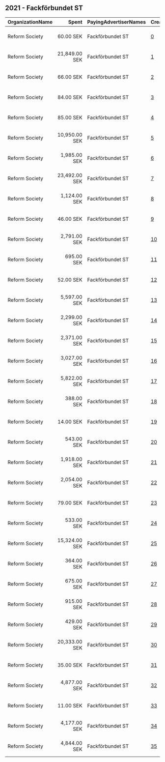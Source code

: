 ## 2021 - Fackförbundet ST 
|OrganizationName|Spent|PayingAdvertiserNames|CreativeUrls|Impressions|Genders|AgeBrackets|CountryCodes|BillingAddresses|CandidateBallotInformation|
|:---|---:|:---|:---|---:|:---|:---|:---|:---|:---|
|Reform Society|60.00 SEK|Fackförbundet ST|[0](https://www.snap.com/political-ads/asset/9c94022809d177ba5543a3034fc33ae6b9fec232b1d09a860133fdcf2ab4b3b7?mediaType=png)|2,527||25-34|sweden|"Kungsgatan 18,Stockholm,111 35,SE"||
|Reform Society|21,849.00 SEK|Fackförbundet ST|[1](https://www.snap.com/political-ads/asset/a3b7b6d036c53fcddc2d325c968352832d20e7778c6839d3fd752d1fbddd940a?mediaType=mp4)|389,137||25-34|sweden|"Kungsgatan 18,Stockholm,111 35,SE"||
|Reform Society|66.00 SEK|Fackförbundet ST|[2](https://www.snap.com/political-ads/asset/b33bd510d63ad611fe1e588fe819b77d93ae56f44aa39c2a49692ed3a184aaaa?mediaType=mp4)|3,733||25-34|sweden|"Kungsgatan 18,Stockholm,111 35,SE"||
|Reform Society|84.00 SEK|Fackförbundet ST|[3](https://www.snap.com/political-ads/asset/0300ac69a669c179b548153d37003fc7da018aa35c168080a5a3f1133b3e1849?mediaType=png)|3,660||25-34|sweden|"Kungsgatan 18,Stockholm,111 35,SE"||
|Reform Society|85.00 SEK|Fackförbundet ST|[4](https://www.snap.com/political-ads/asset/c117b3a687bcfdd60e130ea9070ee39a620bdc18d37400356e67b20c21f26a54?mediaType=png)|3,449||25-34|sweden|"Kungsgatan 18,Stockholm,111 35,SE"||
|Reform Society|10,950.00 SEK|Fackförbundet ST|[5](https://www.snap.com/political-ads/asset/1554df2a032029fbcbdcb350434b8efb2507b8d337ec630ba0aec041eeddcbee?mediaType=png)|190,229||25-34|sweden|"Kungsgatan 18,Stockholm,111 35,SE"||
|Reform Society|1,985.00 SEK|Fackförbundet ST|[6](https://www.snap.com/political-ads/asset/ace17fa5c31baab69703428613e8d61fa46d6d2e80639009df2936adaf018c2a?mediaType=png)|42,759||25-34|sweden|"Kungsgatan 18,Stockholm,111 35,SE"||
|Reform Society|23,492.00 SEK|Fackförbundet ST|[7](https://www.snap.com/political-ads/asset/b33bd510d63ad611fe1e588fe819b77d93ae56f44aa39c2a49692ed3a184aaaa?mediaType=mp4)|398,442||25-34|sweden|"Kungsgatan 18,Stockholm,111 35,SE"||
|Reform Society|1,124.00 SEK|Fackförbundet ST|[8](https://www.snap.com/political-ads/asset/7b74e209709d62b10455065ee34e0ae892b1488e34a1ab70f832f2b06d552cd7?mediaType=png)|29,291||25-34|sweden|"Kungsgatan 18,Stockholm,111 35,SE"||
|Reform Society|46.00 SEK|Fackförbundet ST|[9](https://www.snap.com/political-ads/asset/94658720cc74f9cac367e1a991cdc8e7452db293ea7172b604d8390f29140aae?mediaType=png)|2,594||20-49|sweden|"Kungsgatan 18,Stockholm,111 35,SE"||
|Reform Society|2,791.00 SEK|Fackförbundet ST|[10](https://www.snap.com/political-ads/asset/4906d48c5a5dc90019f70648a2b94543735d9e3636d515fcf8a9521d57a4723b?mediaType=png)|91,178||25-34|sweden|"Kungsgatan 18,Stockholm,111 35,SE"||
|Reform Society|695.00 SEK|Fackförbundet ST|[11](https://www.snap.com/political-ads/asset/1554df2a032029fbcbdcb350434b8efb2507b8d337ec630ba0aec041eeddcbee?mediaType=png)|18,283||25-34|sweden|"Kungsgatan 18,Stockholm,111 35,SE"||
|Reform Society|52.00 SEK|Fackförbundet ST|[12](https://www.snap.com/political-ads/asset/4d277a3604324ba893990a15c162a4cce7b885c77fd54e766b01526dc1785b85?mediaType=png)|3,017||25-34|sweden|"Kungsgatan 18,Stockholm,111 35,SE"||
|Reform Society|5,597.00 SEK|Fackförbundet ST|[13](https://www.snap.com/political-ads/asset/4906d48c5a5dc90019f70648a2b94543735d9e3636d515fcf8a9521d57a4723b?mediaType=png)|102,171||25-34|sweden|"Kungsgatan 18,Stockholm,111 35,SE"||
|Reform Society|2,299.00 SEK|Fackförbundet ST|[14](https://www.snap.com/political-ads/asset/fbd2b44ba30dc65447cd596e2c204a41d80ab758e242e6aebc66f92e55ccf04e?mediaType=png)|81,810||20-40|sweden|"Kungsgatan 18,Stockholm,111 35,SE"||
|Reform Society|2,371.00 SEK|Fackförbundet ST|[15](https://www.snap.com/political-ads/asset/9e97dbd6844bb6e89b78b1746f4bc833f2fd31da81958cd859dd1df43654c8f4?mediaType=png)|57,853||25-34|sweden|"Kungsgatan 18,Stockholm,111 35,SE"||
|Reform Society|3,027.00 SEK|Fackförbundet ST|[16](https://www.snap.com/political-ads/asset/4906d48c5a5dc90019f70648a2b94543735d9e3636d515fcf8a9521d57a4723b?mediaType=png)|94,269||20-40|sweden|"Kungsgatan 18,Stockholm,111 35,SE"||
|Reform Society|5,822.00 SEK|Fackförbundet ST|[17](https://www.snap.com/political-ads/asset/ad85876f3f3195e39d52d6a31669f7148984856c7d0d4851d9dba151e812821d?mediaType=png)|175,316||20-49|sweden|"Kungsgatan 18,Stockholm,111 35,SE"||
|Reform Society|388.00 SEK|Fackförbundet ST|[18](https://www.snap.com/political-ads/asset/7bb184cd45c90d036435b482bdb16f8c9b2dbb59363fb2015f3aef4bd5755951?mediaType=png)|11,631||20-40|sweden|"Kungsgatan 18,Stockholm,111 35,SE"||
|Reform Society|14.00 SEK|Fackförbundet ST|[19](https://www.snap.com/political-ads/asset/a3b7b6d036c53fcddc2d325c968352832d20e7778c6839d3fd752d1fbddd940a?mediaType=mp4)|747||25-34|sweden|"Kungsgatan 18,Stockholm,111 35,SE"||
|Reform Society|543.00 SEK|Fackförbundet ST|[20](https://www.snap.com/political-ads/asset/9e97dbd6844bb6e89b78b1746f4bc833f2fd31da81958cd859dd1df43654c8f4?mediaType=png)|18,429||20-40|sweden|"Kungsgatan 18,Stockholm,111 35,SE"||
|Reform Society|1,918.00 SEK|Fackförbundet ST|[21](https://www.snap.com/political-ads/asset/a944279f67edad9ae992ad79bb15763b50ef80f0bae9c5625fca0b40baa47c37?mediaType=png)|43,209||25-34|sweden|"Kungsgatan 18,Stockholm,111 35,SE"||
|Reform Society|2,054.00 SEK|Fackförbundet ST|[22](https://www.snap.com/political-ads/asset/1c23828b89728df0cbd15cc2544880e8a27718f42a22c94df2714ac5ef230644?mediaType=png)|33,244||25-34|sweden|"Kungsgatan 18,Stockholm,111 35,SE"||
|Reform Society|79.00 SEK|Fackförbundet ST|[23](https://www.snap.com/political-ads/asset/ad85876f3f3195e39d52d6a31669f7148984856c7d0d4851d9dba151e812821d?mediaType=png)|4,602||20-49|sweden|"Kungsgatan 18,Stockholm,111 35,SE"||
|Reform Society|533.00 SEK|Fackförbundet ST|[24](https://www.snap.com/political-ads/asset/fbd2b44ba30dc65447cd596e2c204a41d80ab758e242e6aebc66f92e55ccf04e?mediaType=png)|17,874||25-34|sweden|"Kungsgatan 18,Stockholm,111 35,SE"||
|Reform Society|15,324.00 SEK|Fackförbundet ST|[25](https://www.snap.com/political-ads/asset/f5417b001b885d1a6b339585652e9205f6e700b68a89402c712f09e9bd53b23d?mediaType=mp4)|256,350||25-34|sweden|"Kungsgatan 18,Stockholm,111 35,SE"||
|Reform Society|364.00 SEK|Fackförbundet ST|[26](https://www.snap.com/political-ads/asset/d944efcb723757b00801707fe7d1cb7cf7dd5f14ca2110d590684e991ee57c48?mediaType=png)|10,854||20-40|sweden|"Kungsgatan 18,Stockholm,111 35,SE"||
|Reform Society|675.00 SEK|Fackförbundet ST|[27](https://www.snap.com/political-ads/asset/1c23828b89728df0cbd15cc2544880e8a27718f42a22c94df2714ac5ef230644?mediaType=png)|19,172||20-40|sweden|"Kungsgatan 18,Stockholm,111 35,SE"||
|Reform Society|915.00 SEK|Fackförbundet ST|[28](https://www.snap.com/political-ads/asset/ace17fa5c31baab69703428613e8d61fa46d6d2e80639009df2936adaf018c2a?mediaType=png)|25,436||20-40|sweden|"Kungsgatan 18,Stockholm,111 35,SE"||
|Reform Society|429.00 SEK|Fackförbundet ST|[29](https://www.snap.com/political-ads/asset/a944279f67edad9ae992ad79bb15763b50ef80f0bae9c5625fca0b40baa47c37?mediaType=png)|13,845||20-40|sweden|"Kungsgatan 18,Stockholm,111 35,SE"||
|Reform Society|20,333.00 SEK|Fackförbundet ST|[30](https://www.snap.com/political-ads/asset/600ff4e5280d5f5f8e26df3073898256d51cf4378949ad9ac9b4dcae269ba44f?mediaType=mp4)|390,443||25-34|sweden|"Kungsgatan 18,Stockholm,111 35,SE"||
|Reform Society|35.00 SEK|Fackförbundet ST|[31](https://www.snap.com/political-ads/asset/f5417b001b885d1a6b339585652e9205f6e700b68a89402c712f09e9bd53b23d?mediaType=mp4)|1,757||25-34|sweden|"Kungsgatan 18,Stockholm,111 35,SE"||
|Reform Society|4,877.00 SEK|Fackförbundet ST|[32](https://www.snap.com/political-ads/asset/b781c61035df1b864e68c95e02cb570649529d43bb131c637d8855c75b6732fe?mediaType=png)|184,118||25-34|sweden|"Kungsgatan 18,Stockholm,111 35,SE"||
|Reform Society|11.00 SEK|Fackförbundet ST|[33](https://www.snap.com/political-ads/asset/600ff4e5280d5f5f8e26df3073898256d51cf4378949ad9ac9b4dcae269ba44f?mediaType=mp4)|568||25-34|sweden|"Kungsgatan 18,Stockholm,111 35,SE"||
|Reform Society|4,177.00 SEK|Fackförbundet ST|[34](https://www.snap.com/political-ads/asset/94658720cc74f9cac367e1a991cdc8e7452db293ea7172b604d8390f29140aae?mediaType=png)|106,423||20-49|sweden|"Kungsgatan 18,Stockholm,111 35,SE"||
|Reform Society|4,844.00 SEK|Fackförbundet ST|[35](https://www.snap.com/political-ads/asset/fbd2b44ba30dc65447cd596e2c204a41d80ab758e242e6aebc66f92e55ccf04e?mediaType=png)|152,332||25-34|sweden|"Kungsgatan 18,Stockholm,111 35,SE"||
